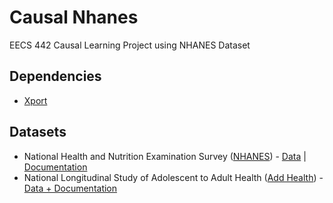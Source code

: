 # Causal Nhanes
EECS 442 Causal Learning Project using NHANES Dataset


## Dependencies
 - [Xport](https://pypi.python.org/pypi/xport/)


## Datasets
 - National Health and Nutrition Examination Survey ([NHANES](https://www.cdc.gov/nchs/nhanes/index.htm)) - [Data](https://wwwn.cdc.gov/nchs/nhanes/search/datapage.aspx?Component=Demographics&CycleBeginYear=2015) | [Documentation](https://wwwn.cdc.gov/Nchs/Nhanes/2015-2016/DEMO_I.htm)
 - National Longitudinal Study of Adolescent to Adult Health ([Add Health](http://www.cpc.unc.edu/projects/addhealth)) - [Data + Documentation](https://www.icpsr.umich.edu/icpsrweb/DSDR/studies/21600)